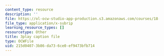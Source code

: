 ```yaml
---
content_type: resource
description: ''
file: https://ol-ocw-studio-app-production.s3.amazonaws.com/courses/18-01sc-single-variable-calculus-fall-2010/215d04073b86da736ce0ef9473bfb714_QLo5dRFEyl8.srt
file_type: application/x-subrip
learning_resource_types: []
resourcetype: Other
title: 3play caption file
type: OCWFile
uid: 215d0407-3b86-da73-6ce0-ef9473bfb714
---
```

